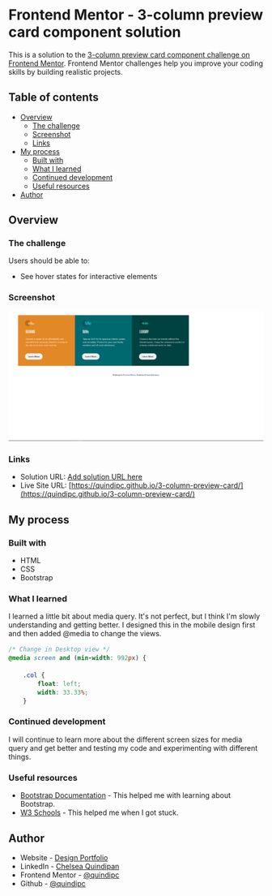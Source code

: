 # Frontend Mentor - 3-column preview card component solution

This is a solution to the [3-column preview card component challenge on Frontend Mentor](https://www.frontendmentor.io/challenges/3column-preview-card-component-pH92eAR2-). Frontend Mentor challenges help you improve your coding skills by building realistic projects. 

## Table of contents

- [Overview](#overview)
  - [The challenge](#the-challenge)
  - [Screenshot](#screenshot)
  - [Links](#links)
- [My process](#my-process)
  - [Built with](#built-with)
  - [What I learned](#what-i-learned)
  - [Continued development](#continued-development)
  - [Useful resources](#useful-resources)
- [Author](#author)



## Overview

### The challenge

Users should be able to:

- See hover states for interactive elements

### Screenshot

![](/Screenshot-Desktop.PNG) 

### Links

- Solution URL: [Add solution URL here](https://your-solution-url.com)
- Live Site URL: [https://quindipc.github.io/3-column-preview-card/](https://quindipc.github.io/3-column-preview-card/)

## My process

### Built with

- HTML
- CSS
- Bootstrap

### What I learned
I learned a little bit about media query. It's not perfect, but I think I'm slowly understanding and getting better. I designed this in the mobile design first and then added @media to change the views. 

```css
/* Change in Desktop view */
@media screen and (min-width: 992px) {

    .col {
        float: left;
        width: 33.33%;
    }

```


### Continued development
I will continue to learn more about the different screen sizes for media query and get better and testing my code and experimenting with different things.


### Useful resources

- [Bootstrap Documentation](https://getbootstrap.com/docs/4.0/getting-started/introduction/) - This helped me with learning about Bootstrap. 
- [W3 Schools](https://www.w3schools.com/) - This helped me when I got stuck.


## Author

- Website - [Design Portfolio](https://chelseaquindipan.ca/)
- LinkedIn - [Chelsea Quindipan](https://www.linkedin.com/in/chelsea-quindipan/)
- Frontend Mentor - [@quindipc](https://www.frontendmentor.io/profile/quindipc)
- Github - [@quindipc](https://github.com/quindipc)


